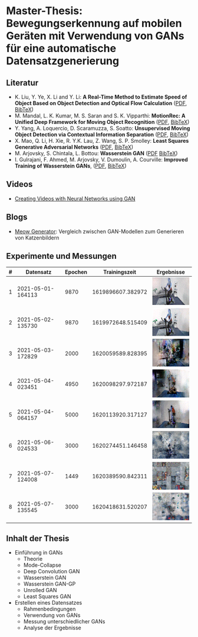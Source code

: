 # Master-Thesis: Bewegungserkennung auf mobilen Geräten mit Verwendung von GANs für eine automatische Datensatzgenerierung

## Literatur
* K. Liu, Y. Ye, X. Li and Y. Li: **A Real-Time Method to Estimate Speed of Object Based on Object Detection and Optical Flow Calculation** ([PDF](https://iopscience.iop.org/article/10.1088/1742-6596/1004/1/012003/pdf), [BibTeX](https://iopscience.iop.org/export?articleId=1742-6596/1004/1/012003&doi=10.1088/1742-6596/1004/1/012003&exportFormat=iopexport_bib&exportType=abs&navsubmit=Export+abstract))
* M. Mandal, L. K. Kumar, M. S. Saran and S. K. Vipparthi: **MotionRec: A Unified Deep Framework for Moving Object Recognition** ([PDF](https://openaccess.thecvf.com/content_WACV_2020/papers/Mandal_MotionRec_A_Unified_Deep_Framework_for_Moving_Object_Recognition_WACV_2020_paper.pdf), [BibTeX](https://openaccess.thecvf.com/content_WACV_2020/html/Mandal_MotionRec_A_Unified_Deep_Framework_for_Moving_Object_Recognition_WACV_2020_paper.html))
* Y. Yang, A. Loquercio, D. Scaramuzza, S. Soatto: **Unsupervised Moving Object Detection via Contextual Information Separation** ([PDF](https://arxiv.org/pdf/1901.03360), [BibTeX](https://arxiv.org/abs/1901.03360))
* X. Mao, Q. Li, H. Xie, R. Y.K. Lau, Z. Wang, S. P. Smolley: **Least Squares Generative Adversarial Networks** ([PDF](https://arxiv.org/pdf/1611.04076.pdf), [BibTeX](https://arxiv.org/abs/1611.04076))
* M. Arjovsky, S. Chintala, L. Bottou: **Wasserstein GAN** ([PDF](https://arxiv.org/pdf/1701.07875) [BibTeX](https://arxiv.org/abs/1701.07875))
* I. Gulrajani, F. Ahmed, M. Arjovsky, V. Dumoulin, A. Courville: **Improved Training of Wasserstein GANs**, ([PDF](https://arxiv.org/pdf/1704.00028), [BibTeX](https://arxiv.org/abs/1704.00028))

## Videos
* [Creating Videos with Neural Networks using GAN](https://www.youtube.com/watch?v=CIua95jUD_I)

## Blogs
* [Meow Generator](https://ajolicoeur.wordpress.com/cats/): Vergleich zwischen GAN-Modellen zum Generieren von Katzenbildern

## Experimente und Messungen

| #   | Datensatz | Epochen | Trainingszeit | Ergebnisse |
| --- | --------- | ------- | ------------- | ---------- |
| 1 | 2021-05-01-164113 | 9870 | 1619896607.382972 | ![](./evaluation/2021-05-01-164113/results.gif) |
| 2 | 2021-05-02-135730 | 9870 | 1619972648.515409 | ![](./evaluation/2021-05-02-135730/results.gif) |
| 3 | 2021-05-03-172829 | 2000 | 1620059589.828395 | ![](./evaluation/2021-05-03-172829/results.gif) |
| 4 | 2021-05-04-023451 | 4950 | 1620098297.972187 | ![](./evaluation/2021-05-04-023451/results.gif) |
| 5 | 2021-05-04-064157 | 5000 | 1620113920.317127 | ![](./evaluation/2021-05-04-064157/results.gif) |
| 6 | 2021-05-06-024533 | 3000 | 1620274451.146458 | ![](./evaluation/2021-05-06-024533/results.gif) |
| 7 | 2021-05-07-124008 | 1449 | 1620389590.842311 | ![](./evaluation/2021-05-07-124008/results.gif) |
| 8 | 2021-05-07-135545 | 3000 | 1620418631.520207 | ![](./evaluation/2021-05-07-135545/results.gif) |


## Inhalt der Thesis

* Einführung in GANs
    - Theorie
    - Mode-Collapse
    - Deep Convolution GAN
    - Wasserstein GAN
    - Wasserstein GAN-GP
    - Unrolled GAN
    - Least Squares GAN
* Erstellen eines Datensatzes
    - Rahmenbedingungen
    - Verwendung von GANs
    - Messung unterschiedlicher GANs
    - Analyse der Ergebnisse
